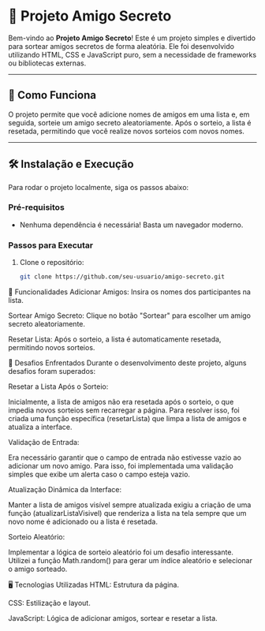 # 🎁 Projeto Amigo Secreto

Bem-vindo ao **Projeto Amigo Secreto**! Este é um projeto simples e divertido para sortear amigos secretos de forma aleatória. Ele foi desenvolvido utilizando HTML, CSS e JavaScript puro, sem a necessidade de frameworks ou bibliotecas externas.

---

## 🚀 Como Funciona

O projeto permite que você adicione nomes de amigos em uma lista e, em seguida, sorteie um amigo secreto aleatoriamente. Após o sorteio, a lista é resetada, permitindo que você realize novos sorteios com novos nomes.

---

## 🛠️ Instalação e Execução

Para rodar o projeto localmente, siga os passos abaixo:

### Pré-requisitos
- Nenhuma dependência é necessária! Basta um navegador moderno.

### Passos para Executar
1. Clone o repositório:
   ```bash
   git clone https://github.com/seu-usuario/amigo-secreto.git

🎯 Funcionalidades
Adicionar Amigos: Insira os nomes dos participantes na lista.

Sortear Amigo Secreto: Clique no botão "Sortear" para escolher um amigo secreto aleatoriamente.

Resetar Lista: Após o sorteio, a lista é automaticamente resetada, permitindo novos sorteios.

🧩 Desafios Enfrentados
Durante o desenvolvimento deste projeto, alguns desafios foram superados:

Resetar a Lista Após o Sorteio:

Inicialmente, a lista de amigos não era resetada após o sorteio, o que impedia novos sorteios sem recarregar a página. Para resolver isso, foi criada uma função específica (resetarLista) que limpa a lista de amigos e atualiza a interface.

Validação de Entrada:

Era necessário garantir que o campo de entrada não estivesse vazio ao adicionar um novo amigo. Para isso, foi implementada uma validação simples que exibe um alerta caso o campo esteja vazio.

Atualização Dinâmica da Interface:

Manter a lista de amigos visível sempre atualizada exigiu a criação de uma função (atualizarListaVisivel) que renderiza a lista na tela sempre que um novo nome é adicionado ou a lista é resetada.

Sorteio Aleatório:

Implementar a lógica de sorteio aleatório foi um desafio interessante. Utilizei a função Math.random() para gerar um índice aleatório e selecionar o amigo sorteado.

🖥️ Tecnologias Utilizadas
HTML: Estrutura da página.

CSS: Estilização e layout.

JavaScript: Lógica de adicionar amigos, sortear e resetar a lista.

